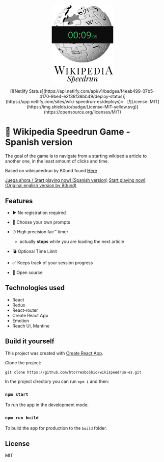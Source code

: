 <p align="center">
  <img alt="Wikipedia logo with a speedrun timer on top of it" title="Wikipedia Speedrun Game" src="assets/logo.jpg" width="200">
</p>

<p align="center">
  [![Netlify Status](https://api.netlify.com/api/v1/badges/f4eab499-07b5-4170-9be4-e2f38f38bb49/deploy-status)](https://app.netlify.com/sites/wiki-speedrun-es/deploys)>
  &nbsp
  [![License: MIT](https://img.shields.io/badge/License-MIT-yellow.svg)](https://opensource.org/licenses/MIT)
</p>

# 🏁 Wikipedia Speedrun Game - Spanish version

The goal of the game is to navigate from a starting wikipedia article to another one, in the least amount of clicks and time.

Based on wikispeedrun by B0und found [Here](https://github.com/B0und/WikiSpeedrun)

[Juega ahora / Start playing now! (Spanish version)](https://wiki-speedrun-es.netlify.app/)
[Start playing now! (Original english version by B0und)](https://wikispeedrun.org/)

## Features

- ▶ No registration required

- 🧭 Choose your own prompts

- ⏱ High precision fair™ timer

  - actually **stops** while you are loading the next article

- 💣 Optional Time Limit

- ✅ Keeps track of your session progress

- 👀 Open source

## Technologies used

- React
- Redux
- React-router
- Create React App
- Emotion
- Reach UI, Mantine

## Build it yourself

This project was created with [Create React App](https://github.com/facebook/create-react-app).

Clone the project:

```
git clone https://github.com/htorresbobbio/wikispeedrun-es.git
```

In the project directory you can run `npm i` and then:

### `npm start`

To run the app in the development mode.

### `npm run build`

To build the app for production to the `build` folder.

## License

MIT
